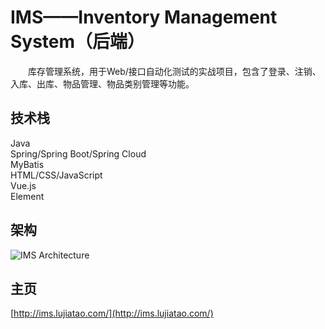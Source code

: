 # IMS——Inventory Management System（后端）

&emsp;&emsp;库存管理系统，用于Web/接口自动化测试的实战项目，包含了登录、注销、入库、出库、物品管理、物品类别管理等功能。

## 技术栈

Java  
Spring/Spring Boot/Spring Cloud  
MyBatis  
HTML/CSS/JavaScript  
Vue.js  
Element

## 架构

![IMS Architecture](https://www.processon.com/embed/604330091e08531bf8cc649e)

## 主页

[http://ims.lujiatao.com/](http://ims.lujiatao.com/)